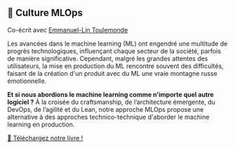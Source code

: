 ## 🐬 Culture MLOps

Co-écrit avec [Emmanuel-Lin Toulemonde](https://www.linkedin.com/in/emmanuel-lin-toulemonde-271a5742/)

Les avancées dans le machine learning (ML) ont engendré une multitude de progrès technologiques,
influençant chaque secteur de la société, parfois de manière significative.
Cependant, malgré les grandes attentes des utilisateurs, la mise en production du ML rencontre souvent des difficultés,
faisant de la création d'un produit avec du ML une vraie montagne russe émotionnelle.

**Et si nous abordions le machine learning comme n'importe quel autre logiciel ?**
À la croisée du craftsmanship, de l’architecture émergente, du DevOps, de l’agilité et du Lean,
notre approche MLOps propose une alternative à des approches technico-technique d'aborder le machine learning en production.

[📖 Téléchargez notre livre !](https://publication.octo.com/culture-mlops)

